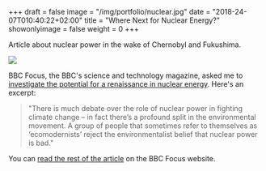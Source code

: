 +++
draft = false
image = "/img/portfolio/nuclear.jpg"
date = "2018-24-07T010:40:22+02:00"
title = "Where Next for Nuclear Energy?"
showonlyimage = false
weight = 0
+++

Article about nuclear power in the wake of Chernobyl and Fukushima.

<!--more-->

![](/img/portfolio/nuclear.jpg)

BBC Focus, the BBC's science and technology magazine, asked me to [investigate the potential for a renaissance in nuclear energy](http://www.sciencefocus.com/article/planet-earth/where-next-nuclear-energy). Here's an excerpt:

> "There is much debate over the role of nuclear power in fighting climate change – in fact there’s a profound split in the environmental movement. A group of people that sometimes refer to themselves as ‘ecomodernists’ reject the environmentalist belief that nuclear power is bad."

You can [read the rest of the article](http://www.sciencefocus.com/article/planet-earth/where-next-nuclear-energy) on the BBC Focus website.